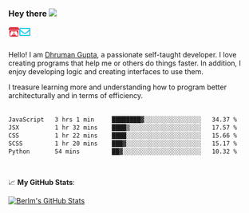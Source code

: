 ### Hey there <img src="https://media.giphy.com/media/hvRJCLFzcasrR4ia7z/giphy.gif" width="25px">

<a href="https://itch.io/profile/berlm">
  <img align="left" alt="Berlm's Itch" width="22px" src="/assets/itch-io.svg" />
</a>
<a href="mailto:me@berlm.me">
  <img align="left" alt="Email Berlm" width="22px" src="/assets/envelope.svg" />
</a>

<br />  
<br />  
  
Hello! I am [Dhruman Gupta](https://berlm.me/), a passionate self-taught developer. I love creating programs that help me or others do things faster. In addition, I enjoy developing logic and creating interfaces to use them.  

I treasure learning more and understanding how to program better architecturally and in terms of efficiency.  
<br />

<!--START_SECTION:waka-->
```text
JavaScript   3 hrs 1 min     ████████▓░░░░░░░░░░░░░░░░   34.37 % 
JSX          1 hr 32 mins    ████▒░░░░░░░░░░░░░░░░░░░░   17.57 % 
CSS          1 hr 22 mins    ████░░░░░░░░░░░░░░░░░░░░░   15.66 % 
SCSS         1 hr 20 mins    ███▓░░░░░░░░░░░░░░░░░░░░░   15.17 % 
Python       54 mins         ██▓░░░░░░░░░░░░░░░░░░░░░░   10.32 % 
```
<!--END_SECTION:waka-->
<br />  

📈 **My GitHub Stats**:  

[![Berlm's GitHub Stats](https://github-readme-stats.vercel.app/api?username=dhrumangupta&theme=gotham&show_icons=true&count_private=true)](https://berlm.me)
